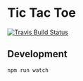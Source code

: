 # Tic Tac Toe

[![Travis Build Status](https://img.shields.io/travis/cbas/tictactoe.svg)](https://travis-ci.org/cbas/tictactoe)

## Development

```
npm run watch
```
